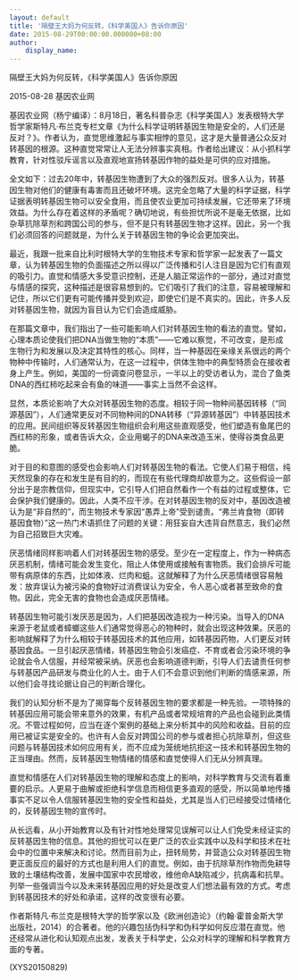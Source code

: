 ```yaml
---
layout: default
title: '隔壁王大妈为何反转，《科学美国人》告诉你原因'
date: 2015-08-29T00:00:00.000000+08:00
author:
    display_name: 
---
```


隔壁王大妈为何反转，《科学美国人》告诉你原因

2015-08-28 基因农业网

基因农业网（杨宁编译）：8月18日，著名科普杂志《科学美国人》发表根特大学哲学家斯特凡·布兰克专栏文章《为什么科学证明转基因生物是安全的，人们还是反对？》。作者认为，直觉思维激起与事实相悖的意见，这才是大量普通公众反对转基因的根源。这种直觉常常让人无法分辨事实真相。作者给出建议：从小抓科学教育，针对性驳斥谣言以及直观地宣扬转基因作物的益处是可供的应对措施。

全文如下：过去20年中，转基因生物遭到了大众的强烈反对。很多人认为，转基因生物对他们的健康有毒害而且还破坏环境。这完全忽略了大量的科学证据，科学证据表明转基因生物可以安全食用，而且使农业更加可持续发展，它还带来了环境效益。为什么存在着这样的矛盾呢？确切地说，有些担忧所说不是毫无依据，比如杂草抗除草剂和跨国公司的参与，但不是只有转基因生物才这样。因此，另一个我们必须回答的问题就是，为什么关于转基因生物的争论会更加突出。

最近，我跟一批来自比利时根特大学的生物技术专家和哲学家一起发表了一篇文章，认为转基因生物的负面描述之所以得以广泛传播和引人注目是因为它们有直观的吸引力。直觉和情感大多受意识控制，还是人脑正常运作的一部分，通过对直觉与情感的探究，这种描述是很容易想到的。它们吸引了我们的注意，容易被理解和记住，所以它们更有可能传播并受到欢迎，即使它们是不真实的。因此，许多人反对转基因生物，就因为盲目认为它们会造成威胁。

在那篇文章中，我们指出了一些可能影响人们对转基因生物的看法的直觉。譬如，心理本质论使我们把DNA当做生物的“本质”——它难以察觉，不可改变，是形成生物行为和发展以及决定其特性的核心。同样，当一种基因在亲缘关系很远的两个物种中传输时，人们通常认为，在这一过程中，供体生物中的典型特质会在接收者身上产生。例如，美国的一份调查问卷显示，一半以上的受访者认为，混合了鱼类DNA的西红柿吃起来会有鱼的味道——事实上当然不会这样。

显然，本质论影响了大众对转基因生物的态度。相较于同一物种间基因转移（“同源基因”），人们通常更反对不同物种间的DNA转移（“异源转基因”）中转基因技术的应用。民间组织等反转基因生物组织会利用这些直观感受，他们塑造有鱼尾巴的西红柿的形象，或者告诉大众，企业用蝎子的DNA来改造玉米，使得谷类食品更脆。

对于目的和意图的感受也会影响人们对转基因生物的看法。它使人们易于相信，纯天然现象的存在和发生是有目的的，而现在有些代理商却故意为之。这些假设一部分出于是宗教信仰，但现实中，它引导人们把自然看作一个有益的过程或整体，它会保护我们健康的。因此，人类不应干涉。在对转基因生物的反对中，基因改造被认为是“非自然的”，而生物技术专家因“愚弄上帝”受到谴责。“弗兰肯食物（即转基因食物）”这一热门术语抓住了问题的关键：用狂妄自大违背自然意志，我们必然为自己招致巨大灾难。

厌恶情绪同样影响着人们对转基因生物的感受。至少在一定程度上，作为一种病态厌恶机制，情绪可能会发生变化，阻止人体使用或接触有害物质。我们会排斥可能带有病原体的东西，比如体液、烂肉和蛆。这就解释了为什么厌恶情绪很容易触发：放弃误认为被污染的食物好过消费误认为安全，令人恶心或者甚至致命的食物。因此，完全无害的食物也会造成厌恶情绪。

转基因生物可能引发厌恶是因为，人们把基因改造视为一种污染。当导入的DNA来源于老鼠或者蟑螂这些人们通常觉得恶心的物种时，就会出现这种效果。厌恶的影响就解释了为什么相较于转基因技术的其他应用，如转基因药物，人们更反对转基因食品。一旦引起厌恶情绪，转基因生物会引发癌症、不育或者会污染环境的争论就会令人信服，并经常被采纳。厌恶也会影响道德判断，引导人们去谴责任何参与转基因产品研发与商业化的人士。由于人们不会意识到他们判断的情感来源，所以他们会寻找论据让自己的判断合理化。

我们的认知分析不是为了揭穿每个反转基因生物的要求都是一种先验。一项特殊的转基因应用可能会带来意外的效果，有机产品或者常规培育的产品也会碰到此类情况。不管过程如何，应当在逐个案例的基础上来分析其中的风险和收益。目前的应用已被证实是安全的。也许有人会反对跨国公司的参与或者担心抗除草剂，但这些问题与转基因技术如何应用有关，而不应成为笼统地抗拒这一技术和转基因生物的正当理由。然而，反转基因生物情绪的情感和直觉使得人们无从分辨真理。

直觉和情感在人们对转基因生物的理解和态度上的影响，对科学教育与交流有着重要的启示。人更易于曲解或拒绝科学信息而相信更多直观的感受，所以简单地传播事实不足以令人信服转基因生物的安全性和益处，尤其是当人们已经接受过情绪化的，反转基因生物的宣传时。

从长远看，从小开始教育以及有针对性地处理常见误解可以让人们免受未经证实的反转基因生物的信息。其他的担忧可以在更广泛的农业实践中以及科学和技术在社会中的位置中来解决和讨论。然而目前为止，扭转局势，并营造公众对转基因生物更正面反应的最好的方式也是利用人们的直觉。例如，由于抗除草剂作物而免耕导致的土壤结构改善，发展中国家中农民增收，维他命A缺陷减少，抗病毒和抗旱。列举一些强调当今以及未来转基因应用的好处是改变人们想法最有效的方式。考虑到转基因技术的好处和承诺，这样的改变很有必要。

作者斯特凡·布兰克是根特大学的哲学家以及《欧洲创造论》（约翰·霍普金斯大学出版社，2014）的合著者。他的兴趣包括伪科学和伪科学如何反应潜在直觉。他还经常从进化和认知观点出发，发表关于科学史，公众对科学的理解和科学教育方面的专著。

(XYS20150829)

